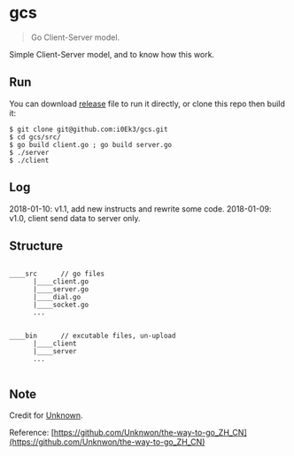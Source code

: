 # gcs

> Go Client-Server model.

Simple Client-Server model, and to know how this work.   


## Run

You can download [release](https://github.com/i0Ek3/gcs/releases) file to run it directly, or clone this repo then build it:

```Shell
$ git clone git@github.com:i0Ek3/gcs.git
$ cd gcs/src/
$ go build client.go ; go build server.go
$ ./server
$ ./client
```


## Log

2018-01-10: v1.1, add new instructs and rewrite some code.
2018-01-09: v1.0, client send data to server only.




## Structure

```Shell

____src      // go files
      |____client.go
      |____server.go
      |____dial.go
      |____socket.go
      ...
      

____bin      // excutable files, un-upload
      |____client
      |____server
      ...


```


## Note

Credit for [Unknown](https://github.com/Unknwon).

Reference: [https://github.com/Unknwon/the-way-to-go_ZH_CN](https://github.com/Unknwon/the-way-to-go_ZH_CN)




